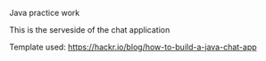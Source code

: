 Java practice work

This is the serveside of the chat application

Template used:
https://hackr.io/blog/how-to-build-a-java-chat-app
